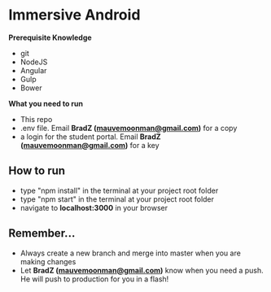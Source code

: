 # Immersive Android

**Prerequisite Knowledge**

- git
- NodeJS
- Angular
- Gulp
- Bower

**What you need to run**

- This repo
- .env file. Email **BradZ (mauvemoonman@gmail.com)** for a copy
- a login for the student portal. Email **BradZ (mauvemoonman@gmail.com)** for a key

## How to run

- type "npm install" in the terminal at your project root folder
- type "npm start" in the terminal at your project root folder
- navigate to **localhost:3000** in your browser

## Remember...

- Always create a new branch and merge into master when you are making changes
- Let **BradZ (mauvemoonman@gmail.com)** know when you need a push. He will push to production for you in a flash!

